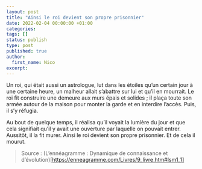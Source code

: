```yaml
---
layout: post
title: "Ainsi le roi devient son propre prisonnier"
date: 2022-02-04 00:00:00 +01:00
categories:
tags: []
status: publish
type: post
published: true
author:
  first_name: Nico
excerpt:
---
```


Un roi, qui était aussi un astrologue, lut dans les étoiles qu’un certain jour à une certaine heure, un malheur allait s’abattre sur lui et qu’il en mourrait. Le roi fit construire une demeure aux murs épais et solides ; il plaça toute son armée autour de la maison pour monter la garde et en interdire l’accès. Puis, il s’y réfugia.

Au bout de quelque temps, il réalisa qu’il voyait la lumière du jour et que cela signifiait qu’il y avait une ouverture par laquelle on pouvait entrer. Aussitôt, il la fit murer. Ainsi le roi devient son propre prisonnier. Et de cela il mourut.

> Source : (L’ennéagramme : Dynamique de connaissance et d’évolution)[https://enneagramme.com/Livres/9_livre.htm#lsm1_1]
